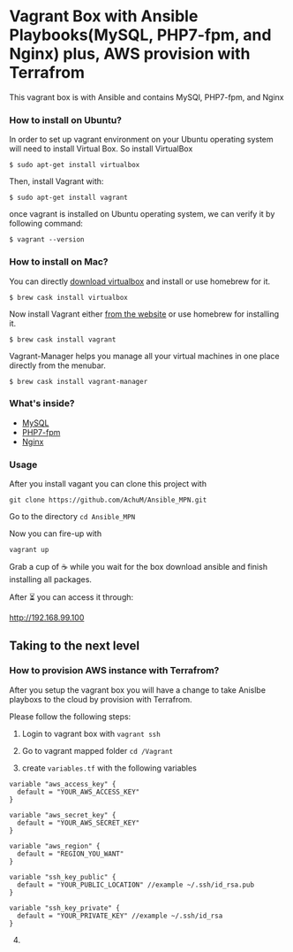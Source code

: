# Vagrant Box with Ansible Playbooks(MySQL, PHP7-fpm, and Nginx) plus, AWS provision with Terrafrom  
This vagrant box is with Ansible and contains MySQl, PHP7-fpm, and Nginx 

### How to install on Ubuntu? 

In order to set up vagrant environment on your Ubuntu operating system will need to install Virtual Box. 
So install VirtualBox 

`$ sudo apt-get install virtualbox`

Then, install Vagrant with:

`$ sudo apt-get install vagrant`

once vagrant is installed on Ubuntu operating system, we can verify it by following command:

`$ vagrant --version`

### How to install on Mac?

You can directly [download virtualbox](https://www.virtualbox.org/wiki/Downloads) and install or use homebrew for it.

`$ brew cask install virtualbox`

Now install Vagrant either [from the website](https://www.vagrantup.com/downloads.html) or use homebrew for installing it.

`$ brew cask install vagrant`

Vagrant-Manager helps you manage all your virtual machines in one place directly from the menubar.

`$ brew cask install vagrant-manager`


### What's inside? 

- [MySQL](https://dev.mysql.com/doc/)
- [PHP7-fpm](https://php-fpm.org)
- [Nginx](https://www.nginx.com/resources/wiki/community/) 

### Usage 

After you install vagant you can clone this project with 

`git clone https://github.com/AchuM/Ansible_MPN.git`

Go to the directory `cd Ansible_MPN` 

Now you can fire-up with 

`vagrant up`

Grab a cup of ☕️ while you wait for the box download ansible and finish installing all packages. 

After ⏳ you can access it through:

http://192.168.99.100 


## Taking to the next level

### How to provision AWS instance with Terrafrom?
After you setup the vagrant box you will have a change to take Anislbe playboxs to the cloud by provision with Terrafrom. 

Please follow the following steps:

1. Login to vagrant box with `vagrant ssh`

2. Go to vagrant mapped folder `cd /Vagrant`

3. create `variables.tf` with the following variables

```
variable "aws_access_key" {
  default = "YOUR_AWS_ACCESS_KEY"
}

variable "aws_secret_key" {
  default = "YOUR_AWS_SECRET_KEY"
}

variable "aws_region" {
  default = "REGION_YOU_WANT"
}

variable "ssh_key_public" {
  default = "YOUR_PUBLIC_LOCATION" //example ~/.ssh/id_rsa.pub
}

variable "ssh_key_private" {
  default = "YOUR_PRIVATE_KEY" //example ~/.ssh/id_rsa
}

```
4. 

 
